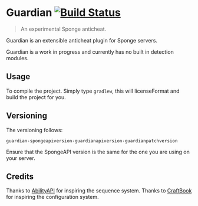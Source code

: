 # Guardian [![Build Status](https://travis-ci.org/connorhartley/guardian.svg?branch=master)](https://travis-ci.org/connorhartley/guardian)

> An experimental Sponge anticheat.

Guardian is an extensible anticheat plugin for Sponge servers.

Guardian is a work in progress and currently has no built in detection modules.

## Usage

To compile the project. Simply type `gradlew`, this will licenseFormat and build the project
for you.

## Versioning

The versioning follows:

`guardian-spongeapiversion-guardianapiversion-guardianpatchversion`

Ensure that the SpongeAPI version is the same for the one you are using on your server.

## Credits

Thanks to [AbilityAPI](https://github.com/AbilityAPI/abilityapi) for inspiring the sequence system.
Thanks to [CraftBook](https://github.com/sk89q/CraftBook) for inspiring the configuration system.


